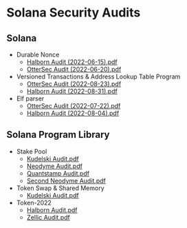 # Solana Security Audits

## Solana

- Durable Nonce
  - [Halborn Audit (2022-06-15).pdf](./solana/DurableNonce_Halborn_2022-06-15.pdf)
  - [OtterSec Audit (2022-06-20).pdf](./solana/DurableNonce_OtterSec_2022-06-20.pdf)
- Versioned Transactions & Address Lookup Table Program
  - [OtterSec Audit (2022-08-23).pdf](./solana/AddressLookupTable_OtterSec_2022-08-23.pdf)
  - [Halborn Audit (2022-08-31).pdf](./solana/AddressLookupTable_Halborn_2022-08-31.pdf)
- Elf parser
  - [OtterSec Audit (2022-07-22).pdf](./solana/ElfParser_OtterSec_2022-07-22.pdf)
  - [Halborn Audit (2022-08-04).pdf](./solana/ElfParser_Halborn_2022-08-04.pdf)

## Solana Program Library

- Stake Pool
  - [Kudelski Audit.pdf](./spl/KudelskiStakePoolAudit.pdf)
  - [Neodyme Audit.pdf](./spl/NeodymeStakePoolAudit.pdf)
  - [Quantstamp Audit.pdf](./spl/QuantstampStakePoolAudit.pdf)
  - [Second Neodyme Audit.pdf](./spl/NeodymeStakePoolAudit2.pdf)
- Token Swap & Shared Memory
  - [Kudelski Audit.pdf](./spl/KudelskiTokenSwapSharedMemAudit.pdf)
- Token-2022
  - [Halborn Audit.pdf](./spl/HalbornToken2022Audit.pdf)
  - [Zellic Audit.pdf](./spl/ZellicToken2022Audit.pdf)
